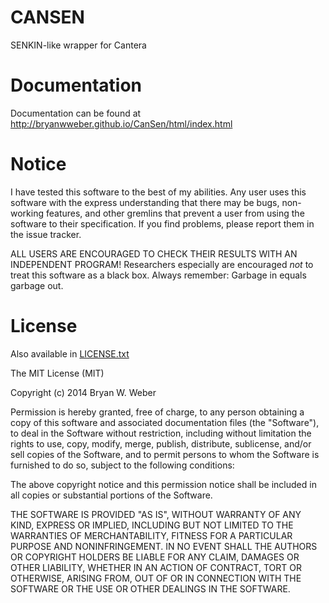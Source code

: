 CANSEN
=================

SENKIN-like wrapper for Cantera

Documentation
=============

Documentation can be found at <http://bryanwweber.github.io/CanSen/html/index.html>

Notice
======

I have tested this software to the best of my abilities. Any user uses this 
software with the express understanding that there may be bugs, non-working 
features, and other gremlins that prevent a user from using the software to 
their specification. If you find problems, please report them in the issue 
tracker.

ALL USERS ARE ENCOURAGED TO CHECK THEIR RESULTS WITH AN INDEPENDENT PROGRAM!
Researchers especially are encouraged *not* to treat this software as a black 
box. Always remember: Garbage in equals garbage out. 

License
=======

Also available in [LICENSE.txt](https://github.com/bryanwweber/CanSen/blob/master/LICENSE.txt)

The MIT License (MIT)

Copyright (c) 2014 Bryan W. Weber

Permission is hereby granted, free of charge, to any person obtaining a copy
of this software and associated documentation files (the "Software"), to deal
in the Software without restriction, including without limitation the rights
to use, copy, modify, merge, publish, distribute, sublicense, and/or sell
copies of the Software, and to permit persons to whom the Software is
furnished to do so, subject to the following conditions:

The above copyright notice and this permission notice shall be included in all
copies or substantial portions of the Software.

THE SOFTWARE IS PROVIDED "AS IS", WITHOUT WARRANTY OF ANY KIND, EXPRESS OR
IMPLIED, INCLUDING BUT NOT LIMITED TO THE WARRANTIES OF MERCHANTABILITY,
FITNESS FOR A PARTICULAR PURPOSE AND NONINFRINGEMENT. IN NO EVENT SHALL THE
AUTHORS OR COPYRIGHT HOLDERS BE LIABLE FOR ANY CLAIM, DAMAGES OR OTHER
LIABILITY, WHETHER IN AN ACTION OF CONTRACT, TORT OR OTHERWISE, ARISING FROM,
OUT OF OR IN CONNECTION WITH THE SOFTWARE OR THE USE OR OTHER DEALINGS IN THE
SOFTWARE.
